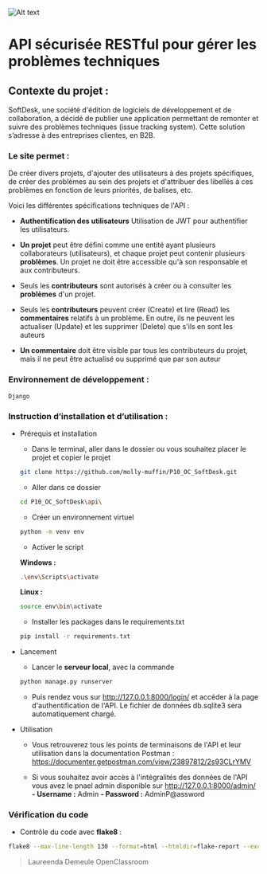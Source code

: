 ![Alt text](https://github.com/molly-muffin/https://github.com/molly-muffin/P10_OC_SoftDesk/blob/main/images/logo.png)

# API sécurisée RESTful pour gérer les problèmes techniques

## Contexte du projet : 
SoftDesk, une société d'édition de logiciels de développement et de collaboration, a décidé de publier une application permettant de remonter et suivre des problèmes techniques (issue tracking system). Cette solution s’adresse à des entreprises clientes, en B2B.


### Le site permet  :
De créer divers projets, d'ajouter des utilisateurs à des projets spécifiques, de créer des problèmes au sein des projets et d'attribuer des libellés à ces problèmes en fonction de leurs priorités, de balises, etc.

Voici les différentes spécifications techniques de l'API :

- **Authentification des utilisateurs** 
    Utilisation de JWT pour authentifier les utilisateurs.

- **Un projet** peut être défini comme une entité ayant plusieurs collaborateurs (utilisateurs), et chaque projet peut contenir plusieurs **problèmes**. Un projet ne doit être accessible qu'à son responsable et aux contributeurs. 

- Seuls les **contributeurs** sont autorisés à créer ou à consulter les **problèmes** d'un projet.

- Seuls les **contributeurs** peuvent créer (Create) et lire (Read) les **commentaires** relatifs à un problème. En outre, ils ne peuvent les actualiser (Update) et les supprimer (Delete) que s'ils en sont les auteurs

- **Un commentaire** doit être visible par tous les contributeurs du projet, mais il ne peut être actualisé ou supprimé que par son auteur



### Environnement de développement :
`Django`


### Instruction d’installation et d’utilisation :
- Prérequis et installation
    - Dans le terminal, aller dans le dossier ou vous souhaitez placer le projet et copier le projet 
    ```bash
    git clone https://github.com/molly-muffin/P10_OC_SoftDesk.git
    ```
    - Aller dans ce dossier
    ```bash
    cd P10_OC_SoftDesk\api\
    ```
    - Créer un environnement virtuel
    ```bash
    python -m venv env
    ```
    - Activer le script
    
    **Windows :**
    ```bash
    .\env\Scripts\activate
    ```
    **Linux :**
    ```bash
    source env\bin\activate
    ```
    - Installer les packages dans le requirements.txt
    ```bash
    pip install -r requirements.txt
    ```

- Lancement
    - Lancer le  **serveur local**, avec la commande
    ```bash
    python manage.py runserver
    ```
    - Puis rendez vous sur http://127.0.0.1:8000/login/ et accéder à la page d'authentification de l'API. Le fichier de données db.sqlite3 sera automatiquement chargé.


- Utilisation
    - Vous retrouverez tous les points de terminaisons de l'API et leur utilisation dans la documentation Postman : https://documenter.getpostman.com/view/23897812/2s93CLrYMV


    - Si vous souhaitez avoir accès à l'intégralités des données de l'API vous avez le pnael admin disponible sur http://127.0.0.1:8000/admin/ **- Username :** Admin **- Password :** AdminP@assword


### Vérification du code
- Contrôle du code avec **flake8** :
```bash
flake8 --max-line-length 130 --format=html --htmldir=flake-report --exclude=migrations
```


> Laureenda Demeule
> OpenClassroom

